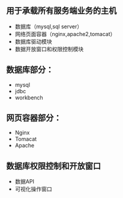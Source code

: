 ## 用于承载所有服务端业务的主机
* 数据库（mysql,sql server）
* 网络页面容器（nginx,apache2,tomacat）
* 数据库驱动模块
* 数据开放窗口和权限控制模块

## 数据库部分：
* mysql
* jdbc
* workbench

## 网页容器部分：
* Nginx
* Tomacat
* Apache

## 数据库权限控制和开放窗口
* 数据API
* 可视化操作窗口

